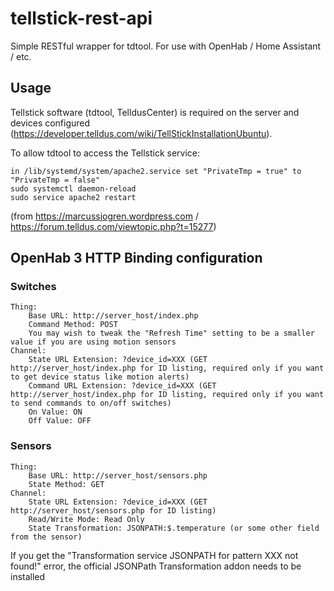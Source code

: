 # tellstick-rest-api
Simple RESTful wrapper for tdtool. For use with OpenHab / Home Assistant / etc.

## Usage

Tellstick software (tdtool, TelldusCenter) is required on the server and devices configured (https://developer.telldus.com/wiki/TellStickInstallationUbuntu).

To allow tdtool to access the Tellstick service:

```
in /lib/systemd/system/apache2.service set "PrivateTmp = true" to "PrivateTmp = false"
sudo systemctl daemon-reload
sudo service apache2 restart
```

(from https://marcussjogren.wordpress.com / https://forum.telldus.com/viewtopic.php?t=15277)

## OpenHab 3 HTTP Binding configuration

### Switches

```
Thing:
    Base URL: http://server_host/index.php
    Command Method: POST
    You may wish to tweak the "Refresh Time" setting to be a smaller value if you are using motion sensors
Channel:
    State URL Extension: ?device_id=XXX (GET http://server_host/index.php for ID listing, required only if you want to get device status like motion alerts)
    Command URL Extension: ?device_id=XXX (GET http://server_host/index.php for ID listing, required only if you want to send commands to on/off switches)
    On Value: ON
    Off Value: OFF
```

### Sensors

```
Thing:
    Base URL: http://server_host/sensors.php
    State Method: GET
Channel:
    State URL Extension: ?device_id=XXX (GET http://server_host/sensors.php for ID listing)
    Read/Write Mode: Read Only
    State Transformation: JSONPATH:$.temperature (or some other field from the sensor)
```

If you get the "Transformation service JSONPATH for pattern XXX not found!" error, the official JSONPath Transformation addon needs to be installed
